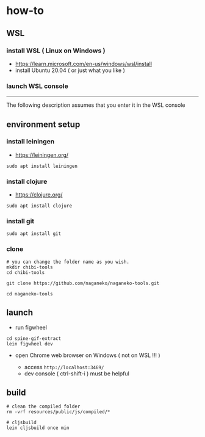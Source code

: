 # how-to 

## WSL


### install WSL ( Linux on Windows )

- https://learn.microsoft.com/en-us/windows/wsl/install
- install Ubuntu 20.04 ( or just what you like )

### launch WSL console 

---
 The following description assumes that you enter it in the WSL console

## environment setup

### install leiningen
- https://leiningen.org/
```
sudo apt install leiningen
```
### install clojure
- https://clojure.org/
```
sudo apt install clojure
```

### install git 
```
sudo apt install git
```

### clone
```
# you can change the folder name as you wish.  
mkdir chibi-tools  
cd chibi-tools

git clone https://github.com/naganeko/naganeko-tools.git

cd naganeko-tools

```

## launch

- run figwheel

```
cd spine-gif-extract
lein figwheel dev
```

- open Chrome web browser on Windows ( not on WSL !!! )

  * access `http://localhost:3469/`
  * dev console ( ctrl-shift-i ) must be helpful

## build

```
# clean the compiled folder
rm -vrf resources/public/js/compiled/*

# cljsbuild
lein cljsbuild once min
```


